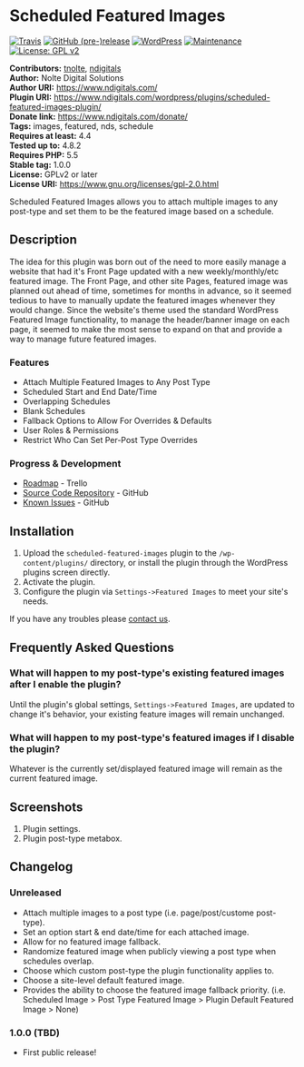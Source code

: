 # Scheduled Featured Images #
[![Travis](https://img.shields.io/travis/ndigitals/scheduled-featured-images.svg?style=flat-square)](https://travis-ci.org/ndigitals/scheduled-featured-images)
[![GitHub (pre-)release](https://img.shields.io/github/release/ndigitals/scheduled-featured-images/all.svg?style=flat-square)](https://github.com/ndigitals/scheduled-featured-images.git)
[![WordPress](https://img.shields.io/wordpress/v/scheduled-featured-images.svg?style=flat-square)]()
[![Maintenance](https://img.shields.io/maintenance/yes/2017.svg?style=flat-square)]()
[![License: GPL v2](https://img.shields.io/badge/License-GPL%20v2-blue.svg?style=flat-square)](LICENSE.md)

**Contributors:** [tnolte](https://profiles.wordpress.org/tnolte), [ndigitals](https://profiles.wordpress.org/ndigitals)  
**Author:** Nolte Digital Solutions  
**Author URI:** https://www.ndigitals.com/  
**Plugin URI:** https://www.ndigitals.com/wordpress/plugins/scheduled-featured-images-plugin/  
**Donate link:** https://www.ndigitals.com/donate/  
**Tags:** images, featured, nds, schedule  
**Requires at least:** 4.4  
**Tested up to:** 4.8.2  
**Requires PHP:** 5.5  
**Stable tag:** 1.0.0  
**License:** GPLv2 or later  
**License URI:** https://www.gnu.org/licenses/gpl-2.0.html  

Scheduled Featured Images allows you to attach multiple images to any post-type and set them to be the featured image based on a schedule.

## Description ##

The idea for this plugin was born out of the need to more easily manage a website that had it's Front Page updated with a new weekly/monthly/etc featured image. The Front Page, and other site Pages, featured image was planned out ahead of time, sometimes for months in advance, so it seemed tedious to have to manually update the featured images whenever they would change. Since the website's theme used the standard WordPress Featured Image functionality, to manage the header/banner image on each page, it seemed to make the most sense to expand on that and provide a way to manage future featured images.

### Features ###

* Attach Multiple Featured Images to Any Post Type
 * Scheduled Start and End Date/Time
 * Overlapping Schedules
 * Blank Schedules
* Fallback Options to Allow For Overrides & Defaults
* User Roles & Permissions
 * Restrict Who Can Set Per-Post Type Overrides

### Progress & Development ###

* [Roadmap](https://trello.com/b/8mT9hQWj) - Trello
* [Source Code Repository](https://github.com/ndigitals/scheduled-featured-images) - GitHub
* [Known Issues](https://github.com/ndigitals/scheduled-featured-images/issues) - GitHub

## Installation ##

1. Upload the `scheduled-featured-images` plugin to the `/wp-content/plugins/` directory, or install the plugin through the WordPress plugins screen directly.
2. Activate the plugin.
3. Configure the plugin via `Settings->Featured Images` to meet your site's needs.

If you have any troubles please [contact us](https://www.ndigitals.com/contact/).

## Frequently Asked Questions ##

### What will happen to my post-type's existing featured images after I enable the plugin? ###

Until the plugin's global settings, `Settings->Featured Images`, are updated to change it's behavior, your existing feature images will remain unchanged.

### What will happen to my post-type's featured images if I disable the plugin? ###

Whatever is the currently set/displayed featured image will remain as the current featured image.

## Screenshots ##

1. Plugin settings.
2. Plugin post-type metabox.

## Changelog ##

### Unreleased ###

* Attach multiple images to a post type (i.e. page/post/custome post-type).
* Set an option start & end date/time for each attached image.
* Allow for no featured image fallback.
* Randomize featured image when publicly viewing a post type when schedules overlap.
* Choose which custom post-type the plugin functionality applies to.
* Choose a site-level default featured image.
* Provides the ability to choose the featured image fallback priority. (i.e. Scheduled Image > Post Type Featured Image > Plugin Default Featured Image > None)

### 1.0.0 (TBD) ###

* First public release!
